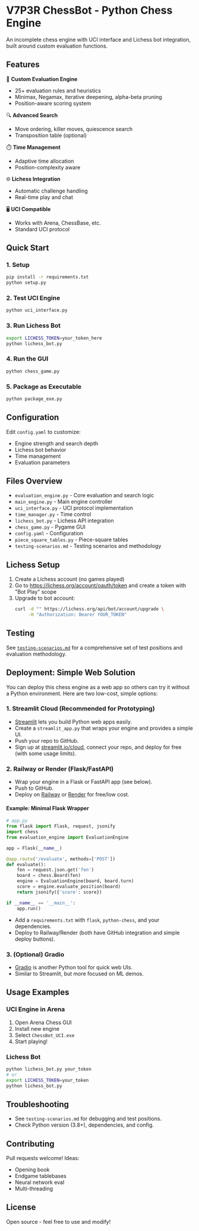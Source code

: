 # V7P3R ChessBot - Python Chess Engine

An incomplete chess engine with UCI interface and Lichess bot integration, built around custom evaluation functions.

## Features

🎯 **Custom Evaluation Engine**
- 25+ evaluation rules and heuristics
- Minimax, Negamax, iterative deepening, alpha-beta pruning
- Position-aware scoring system

🔍 **Advanced Search**
- Move ordering, killer moves, quiescence search
- Transposition table (optional)

⏱️ **Time Management**
- Adaptive time allocation
- Position-complexity aware

🌐 **Lichess Integration**
- Automatic challenge handling
- Real-time play and chat

🖥️ **UCI Compatible**
- Works with Arena, ChessBase, etc.
- Standard UCI protocol

## Quick Start

### 1. Setup
```bash
pip install -r requirements.txt
python setup.py
```

### 2. Test UCI Engine
```bash
python uci_interface.py
```

### 3. Run Lichess Bot
```bash
export LICHESS_TOKEN=your_token_here
python lichess_bot.py
```

### 4. Run the GUI
```bash
python chess_game.py
```

### 5. Package as Executable
```bash
python package_exe.py
```

## Configuration

Edit `config.yaml` to customize:
- Engine strength and search depth
- Lichess bot behavior
- Time management
- Evaluation parameters

## Files Overview

- `evaluation_engine.py` - Core evaluation and search logic
- `main_engine.py` - Main engine controller
- `uci_interface.py` - UCI protocol implementation
- `time_manager.py` - Time control
- `lichess_bot.py` - Lichess API integration
- `chess_game.py` - Pygame GUI
- `config.yaml` - Configuration
- `piece_square_tables.py` - Piece-square tables
- `testing-scenarios.md` - Testing scenarios and methodology

## Lichess Setup

1. Create a Lichess account (no games played)
2. Go to https://lichess.org/account/oauth/token and create a token with "Bot Play" scope
3. Upgrade to bot account:
   ```bash
   curl -d "" https://lichess.org/api/bot/account/upgrade \
        -H "Authorization: Bearer YOUR_TOKEN"
   ```

## Testing

See [`testing-scenarios.md`](./testing-scenarios.md) for a comprehensive set of test positions and evaluation methodology.

## Deployment: Simple Web Solution

You can deploy this chess engine as a web app so others can try it without a Python environment. Here are two low-cost, simple options:

### 1. Streamlit Cloud (Recommended for Prototyping)

- [Streamlit](https://streamlit.io/) lets you build Python web apps easily.
- Create a `streamlit_app.py` that wraps your engine and provides a simple UI.
- Push your repo to GitHub.
- Sign up at [streamlit.io/cloud](https://streamlit.io/cloud), connect your repo, and deploy for free (with some usage limits).

### 2. Railway or Render (Flask/FastAPI)

- Wrap your engine in a Flask or FastAPI app (see below).
- Push to GitHub.
- Deploy on [Railway](https://railway.app/) or [Render](https://render.com/) for free/low cost.

#### Example: Minimal Flask Wrapper

```python
# app.py
from flask import Flask, request, jsonify
import chess
from evaluation_engine import EvaluationEngine

app = Flask(__name__)

@app.route('/evaluate', methods=['POST'])
def evaluate():
    fen = request.json.get('fen')
    board = chess.Board(fen)
    engine = EvaluationEngine(board, board.turn)
    score = engine.evaluate_position(board)
    return jsonify({'score': score})

if __name__ == '__main__':
    app.run()
```

- Add a `requirements.txt` with `flask`, `python-chess`, and your dependencies.
- Deploy to Railway/Render (both have GitHub integration and simple deploy buttons).

### 3. (Optional) Gradio

- [Gradio](https://gradio.app/) is another Python tool for quick web UIs.
- Similar to Streamlit, but more focused on ML demos.

## Usage Examples

### UCI Engine in Arena
1. Open Arena Chess GUI
2. Install new engine
3. Select `ChessBot_UCI.exe`
4. Start playing!

### Lichess Bot
```bash
python lichess_bot.py your_token
# or
export LICHESS_TOKEN=your_token
python lichess_bot.py
```

## Troubleshooting

- See `testing-scenarios.md` for debugging and test positions.
- Check Python version (3.8+), dependencies, and config.

## Contributing

Pull requests welcome! Ideas:
- Opening book
- Endgame tablebases
- Neural network eval
- Multi-threading

## License

Open source - feel free to use and modify!
